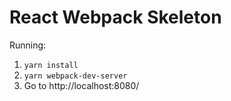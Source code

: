 # React Webpack Skeleton

Running:

1. `yarn install`
2. `yarn webpack-dev-server`
3. Go to http://localhost:8080/

